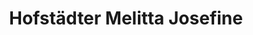---
title: "Hofstädter Melitta Josefine"
url: /klagenfurt-am-woerthersee/hofstaedter-melitta-josefine/
shop: Dorfladen
---